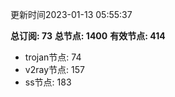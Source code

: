 更新时间2023-01-13 05:55:37

**总订阅: 73**
**总节点: 1400**
**有效节点: 414**
- trojan节点: 74
- v2ray节点: 157
- ss节点: 183
